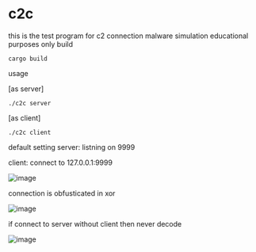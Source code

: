 # c2c

this is the test program for c2 connection malware simulation
educational purposes only
build 
```
cargo build
```

usage 

[as server]
```
./c2c server
```
[as client]
```
./c2c client
```

default setting 
server: listning on 9999

client: connect to 127.0.0.1:9999

![image](https://github.com/user-attachments/assets/87a1943a-f1cb-4d33-ba6a-01ff6ee4ecdd)

connection is obfusticated in xor

![image](https://github.com/user-attachments/assets/9cb58d24-0638-4293-b9a0-2115d28d441b)

if connect to server without client then never decode

![image](https://github.com/user-attachments/assets/0f214ad1-f8e2-4abe-9fd3-81c20dde4134)


